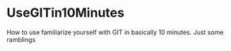 # UseGITin10Minutes
How to use familiarize yourself with GIT in basically 10 minutes. Just some ramblings
